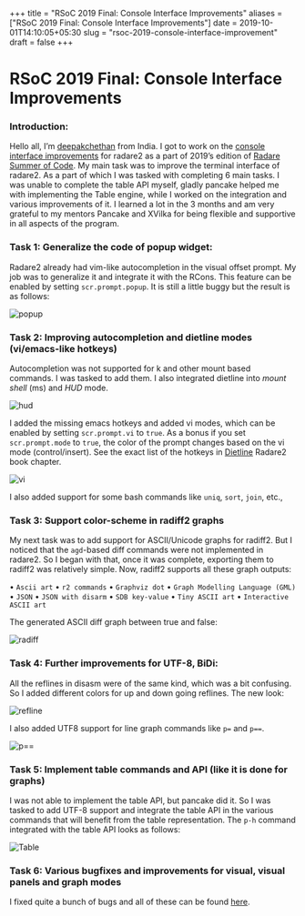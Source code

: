 +++
title = "RSoC 2019 Final: Console Interface Improvements"
aliases = ["RSoC 2019 Final: Console Interface Improvements"]
date = 2019-10-01T14:10:05+05:30
slug = "rsoc-2019-console-interface-improvement"
draft = false
+++

# RSoC 2019 Final: Console Interface Improvements

### Introduction:
Hello all, I’m [deepakchethan](https://github.com/deepakchethan) from India. I got to work on the [console interface improvements](https://www.radare.org/rsoc/2019/ideas.html#title_0) for radare2 as a part of 2019’s edition of [Radare Summer of Code](https://www.radare.org/rsoc/2019/ideas.htm). My main task was to improve the terminal interface of radare2. As a part of which I was tasked with completing 6 main tasks. I was unable to complete the table API myself, gladly pancake helped me with implementing the Table engine, while I worked on the integration and various improvements of it. I learned a lot in the 3 months and am very grateful to my mentors Pancake and XVilka for being flexible and supportive in all aspects of the program.

### Task 1: Generalize the code of popup widget:
Radare2 already had vim-like autocompletion in the visual offset prompt. My job was to generalize it and integrate it with the RCons. This feature can be enabled by setting `scr.prompt.popup`. It is still a little buggy but the result is as follows:

![popup](/images/rsoc_popup.png)

### Task 2: Improving autocompletion and dietline modes (vi/emacs-like hotkeys)
Autocompletion was not supported for k and other mount based commands. I was tasked to add them. I also integrated dietline into *mount shell* (ms) and *HUD* mode.

![hud](/images/rsoc_hud.png)

I added the missing emacs hotkeys and added vi modes, which can be enabled by setting `scr.prompt.vi` to `true`. As a bonus if you set `scr.prompt.mode` to `true`, the color of the prompt changes based on the vi mode (control/insert). See the exact list of the hotkeys in [Dietline](https://radare.gitbooks.io/radare2book/content/basic_commands/dietline.html) Radare2 book chapter.

![vi](/images/rsoc_vi.png)

I also added support for some bash commands like `uniq`, `sort`, `join`, etc.,

### Task 3: Support color-scheme in radiff2 graphs
My next task was to add support for ASCII/Unicode graphs for radiff2. But I noticed that the `agd`-based diff commands were not implemented in radare2. So I began with that, once it was complete, exporting them to radiff2 was relatively simple. Now, radiff2 supports all these graph outputs:

•	`Ascii art`
•	`r2 commands`
•	`Graphviz dot`
•	`Graph Modelling Language (GML)`
•	`JSON`
•	`JSON with disarm`
•	`SDB key-value`
•	`Tiny ASCII art`
•	`Interactive ASCII art`

The generated ASCII diff graph between true and false:

![radiff](/images/rsoc_radiff2_graph.png)

### Task 4: Further improvements for UTF-8, BiDi:
All the reflines in disasm were of the same kind, which was a bit confusing. So I added different colors for up and down going reflines. The new look:

![refline](/images/rsoc_refline.png)

I also added UTF8 support for line graph commands like `p=` and `p==`.

![p==](/images/rsoc_p=.png)

### Task 5: Implement table commands and API (like it is done for graphs)
I was not able to implement the table API, but pancake did it. So I was tasked to add UTF-8 support and integrate the table API in the various commands that will benefit from the table representation. The `p-h` command integrated with the table API looks as follows:

![Table](/images/rsoc_table.png)

### Task 6: Various bugfixes and improvements for visual, visual panels and graph modes
I fixed quite a bunch of bugs and all of these can be found [here](https://github.com/radareorg/radare2/pulls?utf8=%E2%9C%93&q=is%3Apr+is%3Aclosed+author%3Adeepakchethan+).  
	




